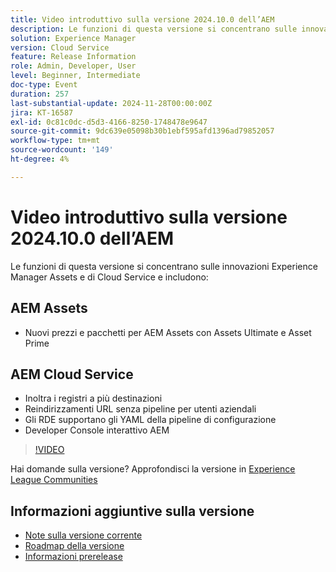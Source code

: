 ```yaml
---
title: Video introduttivo sulla versione 2024.10.0 dell’AEM
description: Le funzioni di questa versione si concentrano sulle innovazioni di Experience Manager Assets e di Cloud Service e includono:AEM Assets Nuovi prezzi e pacchetti per AEM Assets con Assets Ultimate e Asset PrimeAEM Cloud Service Inoltra i registri a più destinazioni Reindirizzamenti URL senza pipeline per gli utenti aziendali ​ RDE supportano Configurazione delle pipeline YAML​ AEM interattivo Developer Console
solution: Experience Manager
version: Cloud Service
feature: Release Information
role: Admin, Developer, User
level: Beginner, Intermediate
doc-type: Event
duration: 257
last-substantial-update: 2024-11-28T00:00:00Z
jira: KT-16587
exl-id: 0c81c0dc-d5d3-4166-8250-1748478e9647
source-git-commit: 9dc639e05098b30b1ebf595afd1396ad79852057
workflow-type: tm+mt
source-wordcount: '149'
ht-degree: 4%

---
```


# Video introduttivo sulla versione 2024.10.0 dell’AEM

Le funzioni di questa versione si concentrano sulle innovazioni Experience Manager Assets e di Cloud Service e includono:

## AEM Assets

* Nuovi prezzi e pacchetti per AEM Assets con Assets Ultimate e Asset Prime

## AEM Cloud Service

* Inoltra i registri a più destinazioni
* Reindirizzamenti URL senza pipeline per utenti aziendali &#x200B;
* Gli RDE supportano gli YAML della pipeline di configurazione&#x200B;
* Developer Console interattivo AEM

>[!VIDEO](https://video.tv.adobe.com/v/3440501/?learn=on&enablevpops)

Hai domande sulla versione?  Approfondisci la versione in [Experience League Communities](https://adobe.ly/3ZgKGmh)

## Informazioni aggiuntive sulla versione

* [Note sulla versione corrente](https://experienceleague.adobe.com/docs/experience-manager-cloud-service/content/release-notes/home.html?lang=it)
* [Roadmap della versione](https://experienceleague.adobe.com/docs/experience-manager-release-information/aem-release-updates/update-releases-roadmap.html?lang=it)
* [Informazioni prerelease](https://experienceleague.adobe.com/docs/experience-manager-cloud-service/content/release-notes/prerelease.html)
